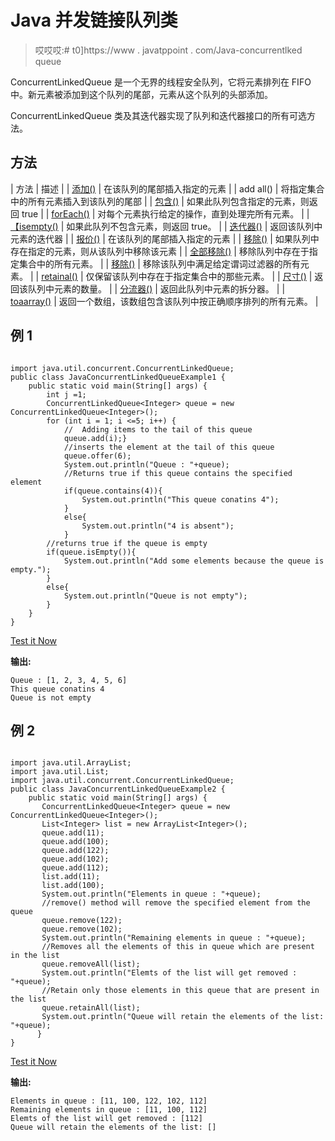 # Java 并发链接队列类

> 哎哎哎:# t0]https://www . javatppoint . com/Java-concurrentlked queue

ConcurrentLinkedQueue 是一个无界的线程安全队列，它将元素排列在 FIFO 中。新元素被添加到这个队列的尾部，元素从这个队列的头部添加。

ConcurrentLinkedQueue 类及其迭代器实现了队列和迭代器接口的所有可选方法。

## 方法

| 方法 | 描述 |
| [添加()](java-concurrentlinkedqueue-add-method) | 在该队列的尾部插入指定的元素 |
| add all() | 将指定集合中的所有元素插入到该队列的尾部 |
| [包含()](java-concurrentlinkedqueue-contains-method) | 如果此队列包含指定的元素，则返回 true |
| [forEach()](java-concurrentlinkedqueue-foreach-method) | 对每个元素执行给定的操作，直到处理完所有元素。 |
| [【isempty()](java-concurrentlinkedqueue-isempty-method) | 如果此队列不包含元素，则返回 true。 |
| [迭代器()](java-concurrentlinkedqueue-iterator-method) | 返回该队列中元素的迭代器 |
| [报价()](java-concurrentlinkedqueue-offer-method) | 在该队列的尾部插入指定的元素 |
| [移除()](java-concurrentlinkedqueue-remove-method) | 如果队列中存在指定的元素，则从该队列中移除该元素 |
| [全部移除()](java-concurrentlinkedqueue-removeall-method) | 移除队列中存在于指定集合中的所有元素。 |
| [移除()](java-concurrentlinkedqueue-removeif-method) | 移除该队列中满足给定谓词过滤器的所有元素。 |
| [retainal()](java-concurrentlinkedqueue-retainall-method) | 仅保留该队列中存在于指定集合中的那些元素。 |
| [尺寸()](java-concurrentlinkedqueue-size-method) | 返回该队列中元素的数量。 |
| [分流器()](java-concurrentlinkedqueue-spliterator-method) | 返回此队列中元素的拆分器。 |
| [toaarray()](java-concurrentlinkedqueue-toarray-method) | 返回一个数组，该数组包含该队列中按正确顺序排列的所有元素。 |

## 例 1

```

import java.util.concurrent.ConcurrentLinkedQueue;
public class JavaConcurrentLinkedQueueExample1 {
    public static void main(String[] args) {
        int j =1;
        ConcurrentLinkedQueue<Integer> queue = new ConcurrentLinkedQueue<Integer>();
        for (int i = 1; i <=5; i++) {
            //  Adding items to the tail of this queue
            queue.add(i);}
            //inserts the element at the tail of this queue
            queue.offer(6);
            System.out.println("Queue : "+queue);
            //Returns true if this queue contains the specified element
            if(queue.contains(4)){
                System.out.println("This queue conatins 4");
            }
            else{
                System.out.println("4 is absent");
            }
        //returns true if the queue is empty
        if(queue.isEmpty()){
            System.out.println("Add some elements because the queue is empty.");
        }
        else{
            System.out.println("Queue is not empty");
        }
    }
}

```

[Test it Now](https://compiler.javatpoint.com/opr/test.jsp?filename=JavaConcurrentLinkedQueueExample1)

**输出:**

```
Queue : [1, 2, 3, 4, 5, 6]
This queue conatins 4
Queue is not empty

```

## 例 2

```

import java.util.ArrayList;
import java.util.List;
import java.util.concurrent.ConcurrentLinkedQueue;
public class JavaConcurrentLinkedQueueExample2 {
    public static void main(String[] args) {
       ConcurrentLinkedQueue<Integer> queue = new ConcurrentLinkedQueue<Integer>();
       List<Integer> list = new ArrayList<Integer>();
       queue.add(11);
       queue.add(100);
       queue.add(122);
       queue.add(102);
       queue.add(112);
       list.add(11);
       list.add(100);
       System.out.println("Elements in queue : "+queue);
       //remove() method will remove the specified element from the queue
       queue.remove(122);
       queue.remove(102);
       System.out.println("Remaining elements in queue : "+queue);
       //Removes all the elements of this in queue which are present in the list
       queue.removeAll(list);
       System.out.println("Elemts of the list will get removed : "+queue);
       //Retain only those elements in this queue that are present in the list
       queue.retainAll(list);
       System.out.println("Queue will retain the elements of the list: "+queue);
      }
}

```

[Test it Now](https://compiler.javatpoint.com/opr/test.jsp?filename=JavaConcurrentLinkedQueueExample2)

**输出:**

```
Elements in queue : [11, 100, 122, 102, 112]
Remaining elements in queue : [11, 100, 112]
Elemts of the list will get removed : [112]
Queue will retain the elements of the list: []

```